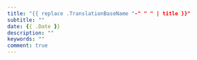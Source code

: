 ```yaml
---
title: "{{ replace .TranslationBaseName "-" " " | title }}"
subtitle: ""
date: {{ .Date }}
description: ""
keywords: ""
comment: true
---
```

